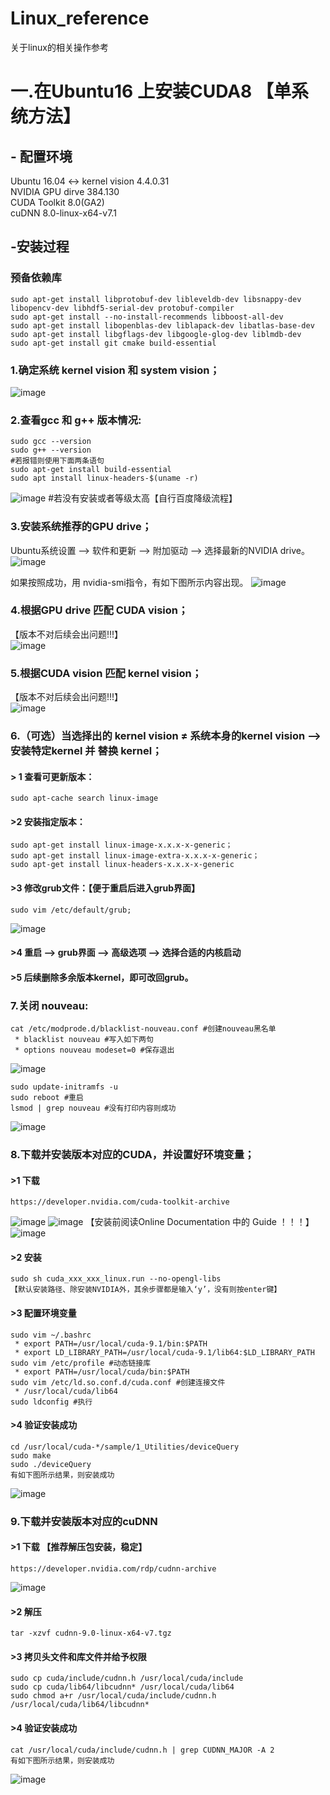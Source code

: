 # Linux_reference
关于linux的相关操作参考

# 一.在Ubuntu16 上安装CUDA8 【单系统方法】

## - 配置环境  
Ubuntu 16.04 <-> kernel vision 4.4.0.31  
NVIDIA GPU dirve 384.130  
CUDA Toolkit 8.0(GA2)  
cuDNN 8.0-linux-x64-v7.1  
  
##  -安装过程  
### 预备依赖库
    sudo apt-get install libprotobuf-dev libleveldb-dev libsnappy-dev libopencv-dev libhdf5-serial-dev protobuf-compiler
    sudo apt-get install --no-install-recommends libboost-all-dev
    sudo apt-get install libopenblas-dev liblapack-dev libatlas-base-dev 
    sudo apt-get install libgflags-dev libgoogle-glog-dev liblmdb-dev
    sudo apt-get install git cmake build-essential
    
### 1.确定系统 kernel vision 和 system vision；  
![image](https://github.com/HouYueJie/Linux_reference/blob/main/CUDA_IMG/1.png)    

### 2.查看gcc 和 g++ 版本情况:  
    sudo gcc --version
    sudo g++ --version
    #若报错则使用下面两条语句 
    sudo apt-get install build-essential 
    sudo apt install linux-headers-$(uname -r)    
   ![image](https://github.com/HouYueJie/Linux_reference/blob/main/CUDA_IMG/2.png)
    #若没有安装或者等级太高【自行百度降级流程】
    
### 3.安装系统推荐的GPU drive；  
  Ubuntu系统设置 --> 软件和更新 --> 附加驱动 --> 选择最新的NVIDIA drive。    
![image](https://github.com/HouYueJie/Linux_reference/blob/main/CUDA_IMG/3.jpg)  

  如果按照成功，用 nvidia-smi指令，有如下图所示内容出现。
![image](https://github.com/HouYueJie/Linux_reference/blob/main/CUDA_IMG/4.png)
  
### 4.根据GPU drive 匹配 CUDA vision；  
【版本不对后续会出问题!!!】  
 ![image](https://github.com/HouYueJie/Linux_reference/blob/main/CUDA_IMG/5.png)  
  
### 5.根据CUDA vision 匹配 kernel vision；  
【版本不对后续会出问题!!!】  
 ![image](https://github.com/HouYueJie/Linux_reference/blob/main/CUDA_IMG/6.png)  
  
### 6.（可选）当选择出的 kernel vision ≠ 系统本身的kernel vision  --> 安装特定kernel 并 替换 kernel；  
   #### > 1 查看可更新版本：
    sudo apt-cache search linux-image  
    
   #### >2 安装指定版本：  
    sudo apt-get install linux-image-x.x.x-x-generic；  
    sudo apt-get install linux-image-extra-x.x.x-x-generic；   
    sudo apt-get install linux-headers-x.x.x-x-generic     
      
   #### >3 修改grub文件：【便于重启后进入grub界面】  
    sudo vim /etc/default/grub;  
   ![image](https://github.com/HouYueJie/Linux_reference/blob/main/CUDA_IMG/7.png)  
       
   #### >4 重启 --> grub界面 --> 高级选项 --> 选择合适的内核启动  
       
   #### >5 后续删除多余版本kernel，即可改回grub。  
  
### 7.关闭 nouveau:
    cat /etc/modprode.d/blacklist-nouveau.conf #创建nouveau黑名单
     * blacklist nouveau #写入如下两句 
     * options nouveau modeset=0 #保存退出
   ![image](https://github.com/HouYueJie/Linux_reference/blob/main/CUDA_IMG/8.png)  
    
    sudo update-initramfs -u
    sudo reboot #重启
    lsmod | grep nouveau #没有打印内容则成功
   ![image](https://github.com/HouYueJie/Linux_reference/blob/main/CUDA_IMG/9.png)  
  
### 8.下载并安装版本对应的CUDA，并设置好环境变量；  
   #### >1 下载
    https://developer.nvidia.com/cuda-toolkit-archive
   ![image](https://github.com/HouYueJie/Linux_reference/blob/main/CUDA_IMG/10.png)
   ![image](https://github.com/HouYueJie/Linux_reference/blob/main/CUDA_IMG/12.png)
   【安装前阅读Online Documentation 中的 Guide ！！！】  
   ![image](https://github.com/HouYueJie/Linux_reference/blob/main/CUDA_IMG/11.png)  
     
   #### >2 安装
    sudo sh cuda_xxx_xxx_linux.run --no-opengl-libs
    【默认安装路径、除安装NVIDIA外，其余步骤都是输入‘y’，没有则按enter键】  
      
   #### >3 配置环境变量
    sudo vim ~/.bashrc
     * export PATH=/usr/local/cuda-9.1/bin:$PATH
     * export LD_LIBRARY_PATH=/usr/local/cuda-9.1/lib64:$LD_LIBRARY_PATH
    sudo vim /etc/profile #动态链接库
     * export PATH=/usr/local/cuda/bin:$PATH
    sudo vim /etc/ld.so.conf.d/cuda.conf #创建连接文件
     * /usr/local/cuda/lib64
    sudo ldconfig #执行  
      
   #### >4 验证安装成功
    cd /usr/local/cuda-*/sample/1_Utilities/deviceQuery
    sudo make
    sudo ./deviceQuery
    有如下图所示结果，则安装成功
   ![image](https://github.com/HouYueJie/Linux_reference/blob/main/CUDA_IMG/13.png)  
    
### 9.下载并安装版本对应的cuDNN
   #### >1 下载 【推荐解压包安装，稳定】
    https://developer.nvidia.com/rdp/cudnn-archive
   ![image](https://github.com/HouYueJie/Linux_reference/blob/main/CUDA_IMG/14.png)  
      
   #### >2 解压
    tar -xzvf cudnn-9.0-linux-x64-v7.tgz  
      
   #### >3 拷贝头文件和库文件并给予权限
    sudo cp cuda/include/cudnn.h /usr/local/cuda/include
    sudo cp cuda/lib64/libcudnn* /usr/local/cuda/lib64
    sudo chmod a+r /usr/local/cuda/include/cudnn.h /usr/local/cuda/lib64/libcudnn*  
      
   #### >4 验证安装成功
    cat /usr/local/cuda/include/cudnn.h | grep CUDNN_MAJOR -A 2
    有如下图所示结果，则安装成功
   ![image](https://github.com/HouYueJie/Linux_reference/blob/main/CUDA_IMG/15.png)
